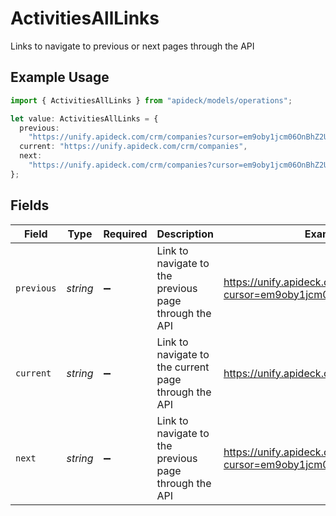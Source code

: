 # ActivitiesAllLinks

Links to navigate to previous or next pages through the API

## Example Usage

```typescript
import { ActivitiesAllLinks } from "apideck/models/operations";

let value: ActivitiesAllLinks = {
  previous:
    "https://unify.apideck.com/crm/companies?cursor=em9oby1jcm06OnBhZ2U6OjE%3D",
  current: "https://unify.apideck.com/crm/companies",
  next:
    "https://unify.apideck.com/crm/companies?cursor=em9oby1jcm06OnBhZ2U6OjM",
};
```

## Fields

| Field                                                                     | Type                                                                      | Required                                                                  | Description                                                               | Example                                                                   |
| ------------------------------------------------------------------------- | ------------------------------------------------------------------------- | ------------------------------------------------------------------------- | ------------------------------------------------------------------------- | ------------------------------------------------------------------------- |
| `previous`                                                                | *string*                                                                  | :heavy_minus_sign:                                                        | Link to navigate to the previous page through the API                     | https://unify.apideck.com/crm/companies?cursor=em9oby1jcm06OnBhZ2U6OjE%3D |
| `current`                                                                 | *string*                                                                  | :heavy_minus_sign:                                                        | Link to navigate to the current page through the API                      | https://unify.apideck.com/crm/companies                                   |
| `next`                                                                    | *string*                                                                  | :heavy_minus_sign:                                                        | Link to navigate to the previous page through the API                     | https://unify.apideck.com/crm/companies?cursor=em9oby1jcm06OnBhZ2U6OjM    |